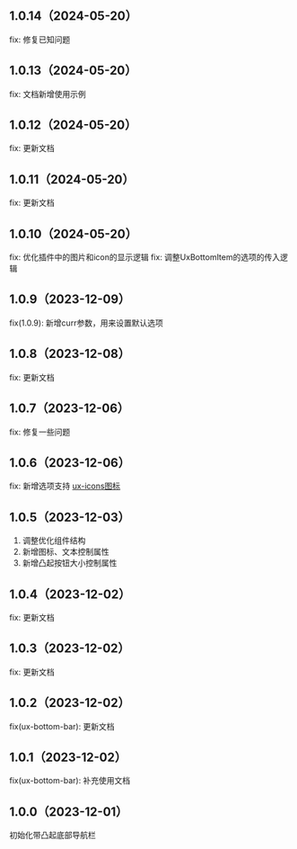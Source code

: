 ## 1.0.14（2024-05-20）
fix: 修复已知问题
## 1.0.13（2024-05-20）
fix: 文档新增使用示例
## 1.0.12（2024-05-20）
fix: 更新文档
## 1.0.11（2024-05-20）
fix: 更新文档
## 1.0.10（2024-05-20）
fix: 优化插件中的图片和icon的显示逻辑
fix: 调整UxBottomItem的选项的传入逻辑
## 1.0.9（2023-12-09）
fix(1.0.9): 新增curr参数，用来设置默认选项
## 1.0.8（2023-12-08）
fix: 更新文档
## 1.0.7（2023-12-06）
fix: 修复一些问题
## 1.0.6（2023-12-06）
fix: 新增选项支持 [ux-icons图标](https://ext.dcloud.net.cn/plugin?id=15699)
## 1.0.5（2023-12-03）
1. 调整优化组件结构
2. 新增图标、文本控制属性
3. 新增凸起按钮大小控制属性
## 1.0.4（2023-12-02）
fix: 更新文档
## 1.0.3（2023-12-02）
fix: 更新文档
## 1.0.2（2023-12-02）
fix(ux-bottom-bar): 更新文档
## 1.0.1（2023-12-02）
fix(ux-bottom-bar): 补充使用文档
## 1.0.0（2023-12-01）
初始化带凸起底部导航栏

